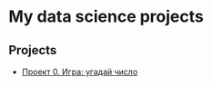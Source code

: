 # My data science projects

## Projects
* [Проект 0. Игра: угадай число](https://github.com/eco189/sf_data_science/tree/main/project_0)
